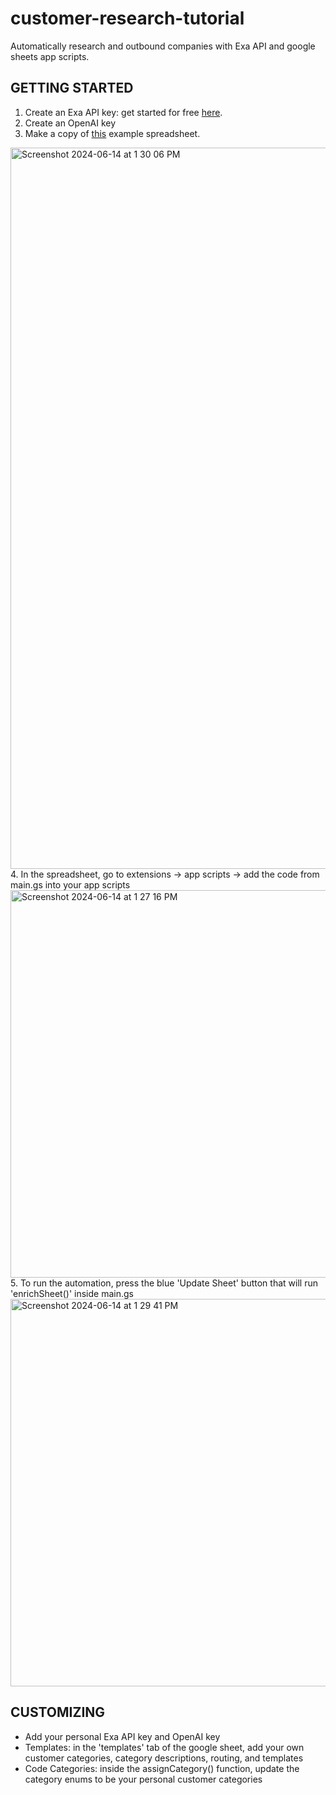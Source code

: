 # customer-research-tutorial
Automatically research and outbound companies with Exa API and google sheets app scripts. 

## GETTING STARTED
1. Create an Exa API key: get started for free [here](dashboard.exa.ai).
2. Create an OpenAI key
3. Make a copy of [this](https://docs.google.com/spreadsheets/d/1ZsLlbdgFBFwlhtUC-8yQF31jzEA0JfSfwY2Fnhnhhfk/edit?usp=sharing) example spreadsheet.
<img width="1154" alt="Screenshot 2024-06-14 at 1 30 06 PM" src="https://github.com/SarahXC/customer-research-tutorial/assets/11271849/e5a6dff1-82fa-4ab2-8fd8-41f0ed40ac45">
4. In the spreadsheet, go to extensions -> app scripts -> add the code from main.gs into your app scripts
   <img width="620" alt="Screenshot 2024-06-14 at 1 27 16 PM" src="https://github.com/SarahXC/customer-research-tutorial/assets/11271849/e573e977-ddf2-4ba0-a125-37a21db47f7d">
5. To run the automation, press the blue 'Update Sheet' button that will run 'enrichSheet()' inside main.gs
<img width="620" alt="Screenshot 2024-06-14 at 1 29 41 PM" src="https://github.com/SarahXC/customer-research-tutorial/assets/11271849/96a82598-e440-44f2-b3cb-4a11ed55f403">

## CUSTOMIZING
- Add your personal Exa API key and OpenAI key 
- Templates: in the 'templates' tab of the google sheet, add your own customer categories, category descriptions, routing, and templates
- Code Categories: inside the assignCategory() function, update the category enums to be your personal customer categories 
